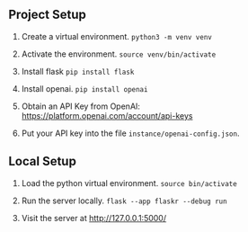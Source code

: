 ## Project Setup

1. Create a virtual environment.
`python3 -m venv venv`

2. Activate the environment.
`source venv/bin/activate`

3. Install flask
`pip install flask`

4. Install openai.
`pip install openai`

5. Obtain an API Key from OpenAI: https://platform.openai.com/account/api-keys

6. Put your API key into the file `instance/openai-config.json`.

## Local Setup

1. Load the python virtual environment.
`source bin/activate`

2. Run the server locally.
`flask --app flaskr --debug run`

3. Visit the server at http://127.0.0.1:5000/
